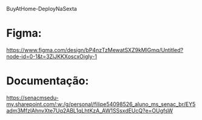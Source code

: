 BuyAtHome-DeployNaSexta

# Figma:
https://www.figma.com/design/bP4nzTzMewatSXZ9kMlGmq/Untitled?node-id=0-1&t=3ZiJKKXoscxOigIy-1

# Documentação:
https://senacmsedu-my.sharepoint.com/:w:/g/personal/filipe54098526_aluno_ms_senac_br/EY5adm3MfzlAhnvXte7Uq2ABL1qLhtKzA_AW1SSsxdEUcQ?e=OUgfsW
